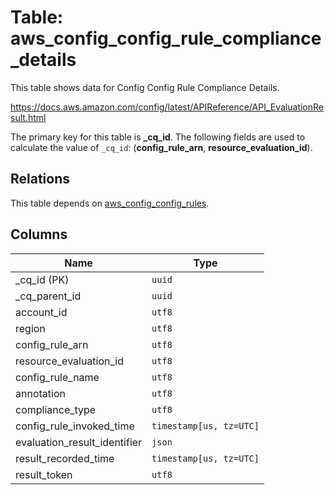 # Table: aws_config_config_rule_compliance_details

This table shows data for Config Config Rule Compliance Details.

https://docs.aws.amazon.com/config/latest/APIReference/API_EvaluationResult.html

The primary key for this table is **_cq_id**.
The following fields are used to calculate the value of `_cq_id`: (**config_rule_arn**, **resource_evaluation_id**).
## Relations

This table depends on [aws_config_config_rules](aws_config_config_rules.md).

## Columns

| Name          | Type          |
| ------------- | ------------- |
|_cq_id (PK)|`uuid`|
|_cq_parent_id|`uuid`|
|account_id|`utf8`|
|region|`utf8`|
|config_rule_arn|`utf8`|
|resource_evaluation_id|`utf8`|
|config_rule_name|`utf8`|
|annotation|`utf8`|
|compliance_type|`utf8`|
|config_rule_invoked_time|`timestamp[us, tz=UTC]`|
|evaluation_result_identifier|`json`|
|result_recorded_time|`timestamp[us, tz=UTC]`|
|result_token|`utf8`|